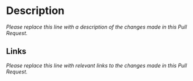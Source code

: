 <!--────────────────────────────────────────
Checklist before submitting a Pull Request, please ensure you've done the following:
- ✅ Set the "validated" label on this Pull Request if you have the permissions to do so.

- 📝 Write a proper PR title and fill out the description below

- 📖 Read the Contributing guide: 
https://github.com/momentum-design/momentum-design/blob/main/CONTRIBUTING.md

- 🏗️ When making changes to components, follow these conventions: 
https://github.com/momentum-design/momentum-design/tree/main/packages/components/conventions

NOTE: Pull Requests from forked repositories will need to be "validated" by a Momentum Team member before any CI builds will run. Once your PR is "validated", it will be allowed to run subsequent builds without manual approval.
────────────────────────────────────────-->

# Description

_Please replace this line with a description of the changes made in this Pull Request._

## Links

_Please replace this line with relevant links to the changes made in this Pull Request._
